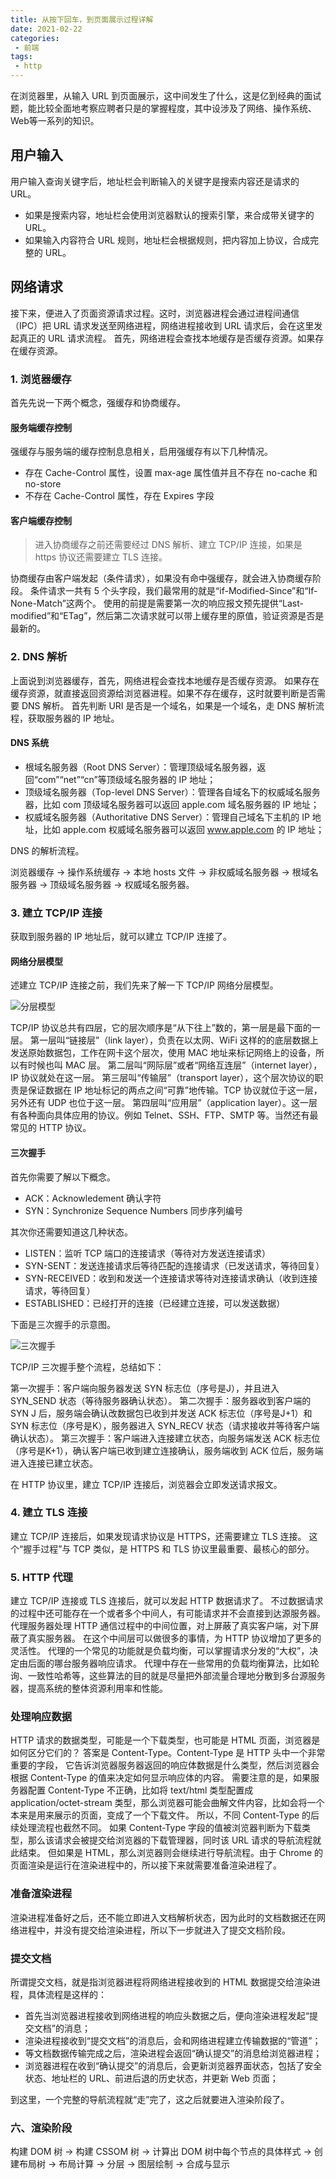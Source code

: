 ```yaml
---
title: 从按下回车，到页面展示过程详解
date: 2021-02-22
categories:
 - 前端
tags:
 - http
---
```


在浏览器里，从输入 URL 到页面展示，这中间发生了什么，这是亿到经典的面试题，能比较全面地考察应聘者只是的掌握程度，其中设涉及了网络、操作系统、Web等一系列的知识。

## 用户输入

用户输入查询关键字后，地址栏会判断输入的关键字是搜索内容还是请求的 URL。

- 如果是搜索内容，地址栏会使用浏览器默认的搜索引擎，来合成带关键字的 URL。
- 如果输入内容符合 URL 规则，地址栏会根据规则，把内容加上协议，合成完整的 URL。

## 网络请求

接下来，便进入了页面资源请求过程。这时，浏览器进程会通过进程间通信（IPC）把 URL 请求发送至网络进程，网络进程接收到 URL 请求后，会在这里发起真正的 URL 请求流程。
首先，网络进程会查找本地缓存是否缓存资源。如果存在缓存资源。

### 1. 浏览器缓存

首先先说一下两个概念，强缓存和协商缓存。

#### 服务端缓存控制

强缓存与服务端的缓存控制息息相关，启用强缓存有以下几种情况。

- 存在 Cache-Control 属性，设置 max-age 属性值并且不存在 no-cache 和 no-store
- 不存在 Cache-Control 属性，存在 Expires 字段

#### 客户端缓存控制

> 进入协商缓存之前还需要经过 DNS 解析、建立 TCP/IP 连接，如果是 https 协议还需要建立 TLS 连接。

协商缓存由客户端发起（条件请求），如果没有命中强缓存，就会进入协商缓存阶段。
条件请求一共有 5 个头字段，我们最常用的就是“if-Modified-Since”和“If-None-Match”这两个。
使用的前提是需要第一次的响应报文预先提供“Last-modified”和“ETag”，然后第二次请求就可以带上缓存里的原值，验证资源是否是最新的。

### 2. DNS 解析

上面说到浏览器缓存，首先，网络进程会查找本地缓存是否缓存资源。
如果存在缓存资源，就直接返回资源给浏览器进程。如果不存在缓存，这时就要判断是否需要 DNS 解析。
首先判断 URI 是否是一个域名，如果是一个域名，走 DNS 解析流程，获取服务器的 IP 地址。

#### DNS 系统

- 根域名服务器（Root DNS Server）：管理顶级域名服务器，返回“com”“net”“cn”等顶级域名服务器的 IP 地址；
- 顶级域名服务器（Top-level DNS Server）：管理各自域名下的权威域名服务器，比如 com 顶级域名服务器可以返回 apple.com 域名服务器的 IP 地址；
- 权威域名服务器（Authoritative DNS Server）：管理自己域名下主机的 IP 地址，比如 apple.com 权威域名服务器可以返回 www.apple.com 的 IP 地址；

DNS 的解析流程。

浏览器缓存 -> 操作系统缓存 -> 本地 hosts 文件 -> 非权威域名服务器 -> 根域名服务器 -> 顶级域名服务器 -> 权威域名服务器。

### 3. 建立 TCP/IP 连接

获取到服务器的 IP 地址后，就可以建立 TCP/IP 连接了。

#### 网络分层模型

述建立 TCP/IP 连接之前，我们先来了解一下 TCP/IP 网络分层模型。

![分层模型](./img/layer.png)

TCP/IP 协议总共有四层，它的层次顺序是“从下往上”数的，第一层是最下面的一层。
第一层叫“链接层”（link layer），负责在以太网、WiFi 这样的的底层数据上发送原始数据包，工作在网卡这个层次，使用 MAC 地址来标记网络上的设备，所以有时候也叫 MAC 层。
第二层叫“网际层”或者“网络互连层”（internet layer），IP 协议就处在这一层。
第三层叫“传输层”（transport layer），这个层次协议的职责是保证数据在 IP 地址标记的两点之间“可靠”地传输。TCP 协议就位于这一层，另外还有 UDP 也位于这一层。
第四层叫“应用层”（application layer）。这一层有各种面向具体应用的协议。例如 Telnet、SSH、FTP、SMTP 等。当然还有最常见的 HTTP 协议。

#### 三次握手

首先你需要了解以下概念。

- ACK：Acknowledement 确认字符
- SYN：Synchronize Sequence Numbers 同步序列编号

其次你还需要知道这几种状态。

- LISTEN：监听 TCP 端口的连接请求（等待对方发送连接请求）
- SYN-SENT：发送连接请求后等待匹配的连接请求（已发送请求，等待回复）
- SYN-RECEIVED：收到和发送一个连接请求等待对连接请求确认（收到连接请求，等待回复）
- ESTABLISHED：已经打开的连接（已经建立连接，可以发送数据）

下面是三次握手的示意图。

![三次握手](./img/shake.png)

TCP/IP 三次握手整个流程，总结如下：

第一次握手：客户端向服务器发送 SYN 标志位（序号是J），并且进入 SYN_SEND 状态（等待服务器确认状态）。
第二次握手：服务器收到客户端的 SYN J 后，服务端会确认改数据包已收到并发送 ACK 标志位（序号是J+1）和 SYN 标志位（序号是K），服务器进入 SYN_RECV 状态（请求接收并等待客户端确认状态）。
第三次握手：客户端进入连接建立状态，向服务端发送 ACK 标志位（序号是K+1），确认客户端已收到建立连接确认，服务端收到 ACK 位后，服务端进入连接已建立状态。

在 HTTP 协议里，建立 TCP/IP 连接后，浏览器会立即发送请求报文。

### 4. 建立 TLS 连接

建立 TCP/IP 连接后，如果发现请求协议是 HTTPS，还需要建立 TLS 连接。 这个“握手过程”与 TCP 类似，是 HTTPS 和 TLS 协议里最重要、最核心的部分。



### 5. HTTP 代理

建立 TCP/IP 连接或 TLS 连接后，就可以发起 HTTP 数据请求了。
不过数据请求的过程中还可能存在一个或者多个中间人，有可能请求并不会直接到达源服务器。
代理服务器处理 HTTP 通信过程中的中间位置，对上屏蔽了真实客户端，对下屏蔽了真实服务器。
在这个中间层可以做很多的事情，为 HTTP 协议增加了更多的灵活性。
代理的一个常见的功能就是负载均衡，可以掌握请求分发的“大权”，决定由后面的哪台服务器响应请求。
代理中存在一些常用的负载均衡算法，比如轮询、一致性哈希等，这些算法的目的就是尽量把外部流量合理地分散到多台源服务器，提高系统的整体资源利用率和性能。

### 处理响应数据

HTTP 请求的数据类型，可能是一个下载类型，也可能是 HTML 页面，浏览器是如何区分它们的？
答案是 Content-Type。Content-Type 是 HTTP 头中一个非常重要的字段， 它告诉浏览器服务器返回的响应体数据是什么类型，然后浏览器会根据 Content-Type 的值来决定如何显示响应体的内容。
需要注意的是，如果服务器配置 Content-Type 不正确，比如将 text/html 类型配置成 application/octet-stream 类型，那么浏览器可能会曲解文件内容，比如会将一个本来是用来展示的页面，变成了一个下载文件。
所以，不同 Content-Type 的后续处理流程也截然不同。
如果 Content-Type 字段的值被浏览器判断为下载类型，那么该请求会被提交给浏览器的下载管理器，同时该 URL 请求的导航流程就此结束。
但如果是 HTML，那么浏览器则会继续进行导航流程。由于 Chrome 的页面渲染是运行在渲染进程中的，所以接下来就需要准备渲染进程了。


### 准备渲染进程

渲染进程准备好之后，还不能立即进入文档解析状态，因为此时的文档数据还在网络进程中，并没有提交给渲染进程，所以下一步就进入了提交文档阶段。

### 提交文档

所谓提交文档，就是指浏览器进程将网络进程接收到的 HTML 数据提交给渲染进程，具体流程是这样的：

- 首先当浏览器进程接收到网络进程的响应头数据之后，便向渲染进程发起“提交文档”的消息；
- 渲染进程接收到“提交文档”的消息后，会和网络进程建立传输数据的“管道”；
- 等文档数据传输完成之后，渲染进程会返回“确认提交”的消息给浏览器进程；
- 浏览器进程在收到“确认提交”的消息后，会更新浏览器界面状态，包括了安全状态、地址栏的 URL、前进后退的历史状态，并更新 Web 页面；

到这里，一个完整的导航流程就“走”完了，这之后就要进入渲染阶段了。

### 六、渲染阶段

构建 DOM 树 -> 构建 CSSOM 树 -> 计算出 DOM 树中每个节点的具体样式 -> 创建布局树 -> 布局计算 -> 分层 -> 图层绘制 -> 合成与显示